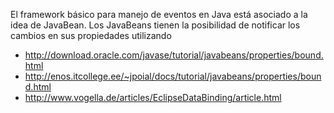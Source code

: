 El framework básico para manejo de eventos en Java está asociado a la idea de JavaBean. Los JavaBeans tienen la posibilidad de notificar los cambios en sus propiedades utilizando

-   <http://download.oracle.com/javase/tutorial/javabeans/properties/bound.html>
-   <http://enos.itcollege.ee/~jpoial/docs/tutorial/javabeans/properties/bound.html>
-   <http://www.vogella.de/articles/EclipseDataBinding/article.html>

